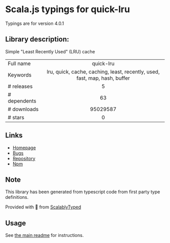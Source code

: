 
# Scala.js typings for quick-lru

Typings are for version 4.0.1

## Library description:
Simple "Least Recently Used" (LRU) cache

|                    |                 |
| ------------------ | :-------------: |
| Full name          | quick-lru |
| Keywords           | lru, quick, cache, caching, least, recently, used, fast, map, hash, buffer |
| # releases         | 5 |
| # dependents       | 63 |
| # downloads        | 95029587 |
| # stars            | 0 |

## Links
- [Homepage](https://github.com/sindresorhus/quick-lru#readme)
- [Bugs](https://github.com/sindresorhus/quick-lru/issues)
- [Repository](https://github.com/sindresorhus/quick-lru)
- [Npm](https://www.npmjs.com/package/quick-lru)
    


## Note
This library has been generated from typescript code from first party type definitions.

Provided with :purple_heart: from [ScalablyTyped](https://github.com/oyvindberg/ScalablyTyped)

## Usage
See [the main readme](../../readme.md) for instructions.



